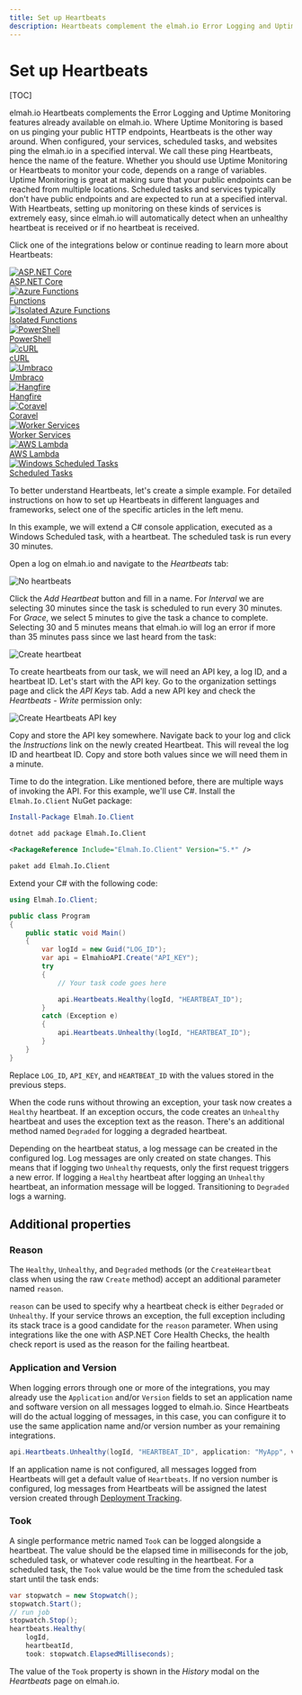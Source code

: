 ```yaml
---
title: Set up Heartbeats
description: Heartbeats complement the elmah.io Error Logging and Uptime Monitoring features. Learn about monitoring scheduled tasks and services.
---
```


# Set up Heartbeats

[TOC]

elmah.io Heartbeats complements the Error Logging and Uptime Monitoring features already available on elmah.io. Where Uptime Monitoring is based on us pinging your public HTTP endpoints, Heartbeats is the other way around. When configured, your services, scheduled tasks, and websites ping the elmah.io in a specified interval. We call these ping Heartbeats, hence the name of the feature. Whether you should use Uptime Monitoring or Heartbeats to monitor your code, depends on a range of variables. Uptime Monitoring is great at making sure that your public endpoints can be reached from multiple locations. Scheduled tasks and services typically don't have public endpoints and are expected to run at a specified interval. With Heartbeats, setting up monitoring on these kinds of services is extremely easy, since elmah.io will automatically detect when an unhealthy heartbeat is received or if no heartbeat is received.

Click one of the integrations below or continue reading to learn more about Heartbeats:

<div class="guides-boxes row">
    <div class="guide-col col-4 col-sm-3 col-md-4 col-lg-3 col-xl-2">
        <a href="/logging-heartbeats-from-asp-net-core/" title="ASP.NET Core">
            <div class="guide-box">
                <div class="guide-image">
                    <img class="no-lightbox" src="/./assets/img/guides/aspnetcore.png" alt="ASP.NET Core" />
                </div>
                <div class="guide-title">ASP.NET Core</div>
            </div>
        </a>
    </div>
    <div class="guide-col col-4 col-sm-3 col-md-4 col-lg-3 col-xl-2">
        <a href="/logging-heartbeats-from-azure-functions/" title="Azure Functions">
            <div class="guide-box">
                <div class="guide-image">
                    <img class="no-lightbox" src="/./assets/img/guides/azure-functions.png" alt="Azure Functions" />
                </div>
                <div class="guide-title">Functions</div>
            </div>
        </a>
    </div>
    <div class="guide-col col-4 col-sm-3 col-md-4 col-lg-3 col-xl-2">
        <a href="/logging-heartbeats-from-isolated-azure-functions/" title="Isolated Azure Functions">
            <div class="guide-box">
                <div class="guide-image">
                    <img class="no-lightbox" src="/./assets/img/guides/azure-functions.png" alt="Isolated Azure Functions" />
                </div>
                <div class="guide-title">Isolated Functions</div>
            </div>
        </a>
    </div>
    <div class="guide-col col-4 col-sm-3 col-md-4 col-lg-3 col-xl-2">
        <a href="/logging-heartbeats-from-powershell/" title="PowerShell">
            <div class="guide-box">
                <div class="guide-image">
                    <img class="no-lightbox" src="/./assets/img/guides/powershell.png" alt="PowerShell" />
                </div>
                <div class="guide-title">PowerShell</div>
            </div>
        </a>
    </div>
    <div class="guide-col col-4 col-sm-3 col-md-4 col-lg-3 col-xl-2">
        <a href="/logging-heartbeats-from-curl/" title="cURL">
            <div class="guide-box">
                <div class="guide-image">
                    <img class="no-lightbox" src="/./assets/img/guides/curl.png" alt="cURL" />
                </div>
                <div class="guide-title">cURL</div>
            </div>
        </a>
    </div>
    <div class="guide-col col-4 col-sm-3 col-md-4 col-lg-3 col-xl-2">
        <a href="/logging-heartbeats-from-umbraco/" title="Umbraco">
            <div class="guide-box">
                <div class="guide-image">
                    <img class="no-lightbox" src="/./assets/img/guides/umbraco.png" alt="Umbraco" />
                </div>
                <div class="guide-title">Umbraco</div>
            </div>
        </a>
    </div>
    <div class="guide-col col-4 col-sm-3 col-md-4 col-lg-3 col-xl-2">
        <a href="/logging-heartbeats-from-hangfire/" title="Hangfire">
            <div class="guide-box">
                <div class="guide-image">
                    <img class="no-lightbox" src="/./assets/img/guides/hangfire.png" alt="Hangfire" />
                </div>
                <div class="guide-title">Hangfire</div>
            </div>
        </a>
    </div>
    <div class="guide-col col-4 col-sm-3 col-md-4 col-lg-3 col-xl-2">
        <a href="/logging-heartbeats-from-coravel/" title="Coravel">
            <div class="guide-box">
                <div class="guide-image">
                    <img class="no-lightbox" src="/./assets/img/guides/coravel.png" alt="Coravel" />
                </div>
                <div class="guide-title">Coravel</div>
            </div>
        </a>
    </div>
    <div class="guide-col col-4 col-sm-3 col-md-4 col-lg-3 col-xl-2">
        <a href="/logging-heartbeats-from-net-core-worker-services/" title="Worker Services">
            <div class="guide-box">
                <div class="guide-image">
                    <img class="no-lightbox" src="/./assets/img/guides/aspnetcore.png" alt="Worker Services" />
                </div>
                <div class="guide-title">Worker Services</div>
            </div>
        </a>
    </div>
    <div class="guide-col col-4 col-sm-3 col-md-4 col-lg-3 col-xl-2">
        <a href="/logging-heartbeats-from-aws-lambdas/" title="AWS Lambda">
            <div class="guide-box">
                <div class="guide-image">
                    <img class="no-lightbox" src="/./assets/img/guides/aws-lambda.png" alt="AWS Lambda" />
                </div>
                <div class="guide-title">AWS Lambda</div>
            </div>
        </a>
    </div>
    <div class="guide-col col-4 col-sm-3 col-md-4 col-lg-3 col-xl-2">
        <a href="/logging-heartbeats-from-windows-scheduled-tasks/" title="Windows Scheduled Tasks">
            <div class="guide-box">
                <div class="guide-image">
                    <img class="no-lightbox" src="/./assets/img/guides/windows-scheduled-tasks.png" alt="Windows Scheduled Tasks" />
                </div>
                <div class="guide-title">Scheduled Tasks</div>
            </div>
        </a>
    </div>
</div>

To better understand Heartbeats, let's create a simple example. For detailed instructions on how to set up Heartbeats in different languages and frameworks, select one of the specific articles in the left menu.

In this example, we will extend a C# console application, executed as a Windows Scheduled task, with a heartbeat. The scheduled task is run every 30 minutes.

Open a log on elmah.io and navigate to the *Heartbeats* tab:

![No heartbeats](images/no-heartbeats-v2.png)

Click the *Add Heartbeat* button and fill in a name. For *Interval* we are selecting 30 minutes since the task is scheduled to run every 30 minutes. For *Grace*, we select 5 minutes to give the task a chance to complete. Selecting 30 and 5 minutes means that elmah.io will log an error if more than 35 minutes pass since we last heard from the task:

![Create heartbeat](images/create-heartbeat-v2.png)

To create heartbeats from our task, we will need an API key, a log ID, and a heartbeat ID. Let's start with the API key. Go to the organization settings page and click the *API Keys* tab. Add a new API key and check the *Heartbeats - Write* permission only:

![Create Heartbeats API key](images/create-heartbeats-api-key-v2.png)

Copy and store the API key somewhere. Navigate back to your log and click the *Instructions* link on the newly created Heartbeat. This will reveal the log ID and heartbeat ID. Copy and store both values since we will need them in a minute.

Time to do the integration. Like mentioned before, there are multiple ways of invoking the API. For this example, we'll use C#. Install the `Elmah.Io.Client` NuGet package:

```powershell fct_label="Package Manager"
Install-Package Elmah.Io.Client
```
```cmd fct_label=".NET CLI"
dotnet add package Elmah.Io.Client
```
```xml fct_label="PackageReference"
<PackageReference Include="Elmah.Io.Client" Version="5.*" />
```
```xml fct_label="Paket CLI"
paket add Elmah.Io.Client
```

Extend your C# with the following code:

```csharp
using Elmah.Io.Client;

public class Program
{
    public static void Main()
    {
        var logId = new Guid("LOG_ID");
        var api = ElmahioAPI.Create("API_KEY");
        try
        {
            // Your task code goes here

            api.Heartbeats.Healthy(logId, "HEARTBEAT_ID");
        }
        catch (Exception e)
        {
            api.Heartbeats.Unhealthy(logId, "HEARTBEAT_ID");
        }
    }
}
```

Replace `LOG_ID`, `API_KEY`, and `HEARTBEAT_ID` with the values stored in the previous steps.

When the code runs without throwing an exception, your task now creates a `Healthy` heartbeat. If an exception occurs, the code creates an `Unhealthy` heartbeat and uses the exception text as the reason. There's an additional method named `Degraded` for logging a degraded heartbeat.

Depending on the heartbeat status, a log message can be created in the configured log. Log messages are only created on state changes. This means that if logging two `Unhealthy` requests, only the first request triggers a new error. If logging a `Healthy` heartbeat after logging an `Unhealthy` heartbeat, an information message will be logged. Transitioning to `Degraded` logs a warning.

## Additional properties

### Reason

The `Healthy`, `Unhealthy`, and `Degraded` methods (or the `CreateHeartbeat` class when using the raw `Create` method) accept an additional parameter named `reason`.

`reason` can be used to specify why a heartbeat check is either `Degraded` or `Unhealthy`. If your service throws an exception, the full exception including its stack trace is a good candidate for the `reason` parameter. When using integrations like the one with ASP.NET Core Health Checks, the health check report is used as the reason for the failing heartbeat.

### Application and Version

When logging errors through one or more of the integrations, you may already use the `Application` and/or `Version` fields to set an application name and software version on all messages logged to elmah.io. Since Heartbeats will do the actual logging of messages, in this case, you can configure it to use the same application name and/or version number as your remaining integrations.

```csharp
api.Heartbeats.Unhealthy(logId, "HEARTBEAT_ID", application: "MyApp", version: "1.0.0");
```

If an application name is not configured, all messages logged from Heartbeats will get a default value of `Heartbeats`. If no version number is configured, log messages from Heartbeats will be assigned the latest version created through [Deployment Tracking](https://elmah.io/features/deployment-tracking/).

### Took

A single performance metric named `Took` can be logged alongside a heartbeat. The value should be the elapsed time in milliseconds for the job, scheduled task, or whatever code resulting in the heartbeat. For a scheduled task, the `Took` value would be the time from the scheduled task start until the task ends:

```csharp
var stopwatch = new Stopwatch();
stopwatch.Start();
// run job
stopwatch.Stop();
heartbeats.Healthy(
    logId,
    heartbeatId,
    took: stopwatch.ElapsedMilliseconds);
```

The value of the `Took` property is shown in the *History* modal on the *Heartbeats* page on elmah.io.